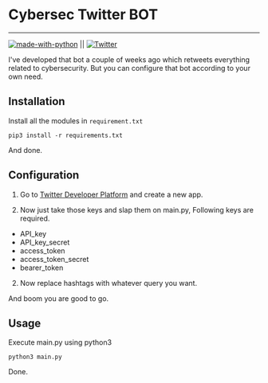 # Cybersec Twitter BOT 
***
[![made-with-python](https://img.shields.io/badge/Made%20with-Python-1f425f.svg)](https://www.python.org/) ||
  [![Twitter](https://img.shields.io/twitter/url/https/twitter.com/cloudposse.svg?style=social&label=Follow%20%40botcybersec)](https://twitter.com/botcybersec)

I've developed that bot a couple of weeks ago which retweets everything related to cybersecurity.
But you can configure that bot according to your own need.

## Installation
Install all the modules in ```requirement.txt```
```
pip3 install -r requirements.txt
```
And done.

## Configuration

1. Go to [Twitter Developer Platform](https://developer.twitter.com/) and create a new app.  

2. Now just take those keys and slap them on main.py, Following keys are required.
- API_key
- API_key_secret
- access_token
- access_token_secret
- bearer_token

2. Now replace hashtags with whatever query you want.

And boom you are good to go.

## Usage

Execute main.py using python3

```
python3 main.py
```
Done.


